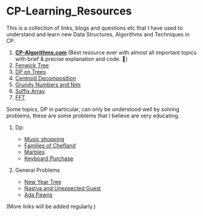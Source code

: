 # CP-Learning_Resources
This is a collection of links, blogs and questions etc that I have used to understand and learn new Data Structures, Algorithms and Techniques in CP.

1. [**CP-Algorithms.com**](cp-algorithms.com) (Best resource ever with almost all important topics with brief & precise explanation and code. :orange_heart:)
1. [Fenwick Tree](https://www.hackerearth.com/practice/notes/binary-indexed-tree-or-fenwick-tree/)
1. [DP on Trees](https://codeforces.com/blog/entry/20935)
1. [Centroid Decomposition](https://www.quora.com/q/threadsiiithyderabad/Centroid-Decomposition-of-a-Tree) 
1. [Grundy Numbers and Nim](https://codeforces.com/blog/entry/66040)
1. [Suffix Array](https://codeforces.com/edu/course/2)
1. [FFT](https://codeforces.com/blog/entry/43499)

Some topics, DP in particular, can only be understood well by solving problems, these are some problems that I believe are very educating.


1. Dp:
   * [Music shopping](https://www.codechef.com/COOK104A/problems/SONGSHOP)
   * [Families of Chefland](https://www.codechef.com/LTIME69A/problems/GRAPHTRE)
   * [Marbles](https://codeforces.com/problemset/problem/1215/E)
   * [Keyboard Purchase](https://codeforces.com/problemset/problem/1238/E)
   
1. General Problems
   * [New Year Tree](https://codeforces.com/contest/620/problem/E)
   * [Nastya and Unexpected Guest](https://codeforces.com/problemset/problem/1341/E)
   * [Ada Pawns](https://www.codechef.com/COOK102A/problems/ADAPWNS)


(More links will be added regularly.)

